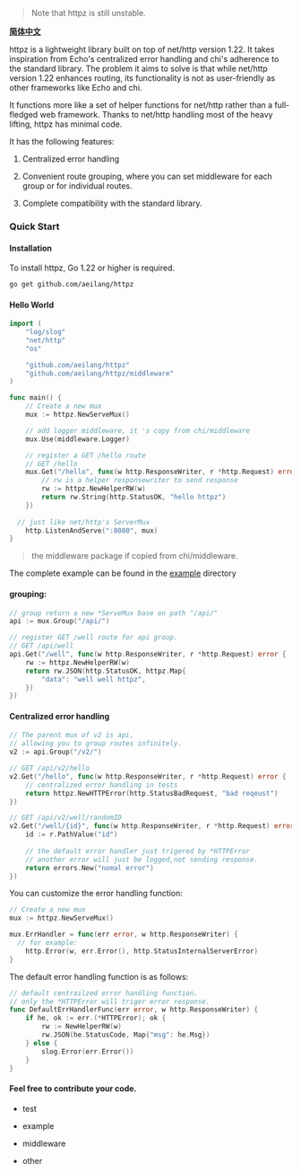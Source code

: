 > Note that httpz is still unstable.

**[简体中文](https://github.com/aeilang/httpz/blob/main/README_CN.md)**

httpz is a lightweight library built on top of net/http version 1.22. It takes inspiration from Echo's centralized error handling and chi's adherence to the standard library. The problem it aims to solve is that while net/http version 1.22 enhances routing, its functionality is not as user-friendly as other frameworks like Echo and chi.

It functions more like a set of helper functions for net/http rather than a full-fledged web framework. Thanks to net/http handling most of the heavy lifting, httpz has minimal code.

It has the following features:

1. Centralized error handling


2. Convenient route grouping, where you can set middleware for each group or for individual routes.

3. Complete compatibility with the standard library.

### Quick Start

#### Installation

To install httpz, Go 1.22 or higher is required.

```sh
go get github.com/aeilang/httpz
```

#### Hello World

```go
import (
	"log/slog"
	"net/http"
	"os"

	"github.com/aeilang/httpz"
	"github.com/aeilang/httpz/middleware"
)

func main() {
	// Create a new mux
	mux := httpz.NewServeMux()

	// add logger middleware, it 's copy from chi/middleware
	mux.Use(middleware.Logger)

	// register a GET /hello route
	// GET /hello
	mux.Get("/hello", func(w http.ResponseWriter, r *http.Request) error {
		// rw is a helper responsewriter to send response
		rw := httpz.NewHelperRW(w)
		return rw.String(http.StatusOK, "hello httpz")
	})
  
  // just like net/http's ServerMux
	http.ListenAndServe(":8080", mux)
}
```

> the middleware package if copied from chi/middleware. 

The complete example can be found in the [example](https://github.com/aeilang/httpz/blob/main//example/hello/main.go) directory

#### grouping:

```go
// group return a new *ServeMux base on path "/api/"
api := mux.Group("/api/")

// register GET /well route for api group.
// GET /api/well
api.Get("/well", func(w http.ResponseWriter, r *http.Request) error {	
	rw := httpz.NewHelperRW(w)
	return rw.JSON(http.StatusOK, httpz.Map{
		"data": "well well httpz",
	})
})
```

#### Centralized error handling

```go
// The parent mux of v2 is api,
// allowing you to group routes infinitely.
v2 := api.Group("/v2/")

// GET /api/v2/hello
v2.Get("/hello", func(w http.ResponseWriter, r *http.Request) error {
	// centralized error handling in tests
	return httpz.NewHTTPError(http.StatusBadRequest, "bad reqeust")
})

// GET /api/v2/well/randomID
v2.Get("/well/{id}", func(w http.ResponseWriter, r *http.Request) error {
	id := r.PathValue("id")
	
	// the default error handler just trigered by *HTTPError
	// another error will just be logged,not sending response.
	return errors.New("nomal error")
})
```


You can customize the error handling function:

```go
// Create a new mux
mux := httpz.NewServeMux()

mux.ErrHandler = func(err error, w http.ResponseWriter) {
  // for example:
	http.Error(w, err.Error(), http.StatusInternalServerError)
}
```

The default error handling function is as follows:

```go
// default centrailzed error handling function.
// only the *HTTPError will triger error response.
func DefaultErrHandlerFunc(err error, w http.ResponseWriter) {
	if he, ok := err.(*HTTPError); ok {
		rw := NewHelperRW(w)
		rw.JSON(he.StatusCode, Map{"msg": he.Msg})
	} else {
		slog.Error(err.Error())
	}
}
```

#### Feel free to contribute your code.

- test

- example

- middleware

- other
